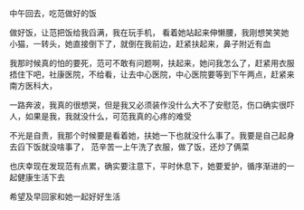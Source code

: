 中午回去，吃范做好的饭

做好饭，让范把饭给我舀满，我在玩手机，
看着她站起来伸懒腰，我刚想笑笑她小猫，一转头，她直接倒下了，就倒在我前边，赶紧扶起来，鼻子附近有血

我那时候真的怕的要死，范可不敢有问题啊，扶起来，她问我怎么了，赶紧用衣服捂住下吧，社康医院，不给看，让去中心医院，中心医院要等到下午两点，赶紧来南方医科大，

一路奔波，我真的很想哭，但是我又必须装作没什么大不了安慰范，伤口确实很吓人，如果是我，我就没什么，可范我真的心疼的难受

不光是自责，我那个时候要是看着她，扶她一下也就没什么事了。我要是自己起身去舀下饭就没啥事了，
范辛苦一上午洗了衣服，做了饭，还炒了俩菜

也庆幸现在发现范有点累，确实要注意下，平时休息下，她要爱护，循序渐进的一起健康生活下去

希望及早回家和她一起好好生活
